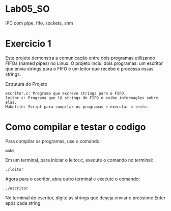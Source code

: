 # Lab05_SO
IPC com pipe, fifo, sockets, shm

# Exercicio 1

Este projeto demonstra a comunicação entre dois programas utilizando FIFOs (named pipes) no Linux. O projeto inclui dois programas: um escritor que envia strings para o FIFO e um leitor que recebe e processa essas strings.

Estrutura do Projeto

    escritor.c: Programa que escreve strings para o FIFO.
    leitor.c: Programa que lê strings do FIFO e exibe informações sobre elas.
    Makefile: Script para compilar os programas e executar o teste.

# Como compilar e testar o codigo 

Para compilar os programas, use o comando:

    make

Em um terminal, para iniciar o leitor.c, execute o comando no terminal:

    ./leitor

Agora para o escritor, abra outro terminal e execute o comando: 

    ./escritor 


No terminal do escritor, digite as strings que deseja enviar e pressione Enter após cada string.